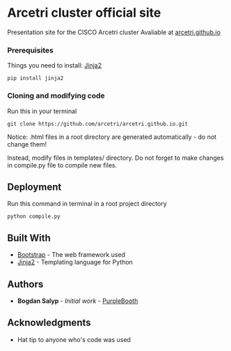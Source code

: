 # Arcetri cluster official site

Presentation site for the CISCO Arcetri cluster
Avaliable at [arcetri.github.io](http://arcetri.github.io)

### Prerequisites

Things you need to install: [Jinja2](http://jinja.pocoo.org)

```
pip install jinja2
```

### Cloning and modifying code

Run this in your terminal

```
git clone https://github.com/arcetri/arcetri.github.io.git
```

Notice: .html files in a root directory are generated automatically - do not change them!

Instead, modify files in templates/ directory. Do not forget to make changes in compile.py file to compile new files.

## Deployment

Run this command in terminal in a root project directory

```
python compile.py
```

## Built With

* [Bootstrap](http://getbootstrap.com) - The web framework used
* [Jinja2](http://jinja.pocoo.org) - Templating language for Python

## Authors

* **Bogdan Salyp** - *Initial work* - [PurpleBooth](https://github.com/trntga)

## Acknowledgments

* Hat tip to anyone who's code was used
